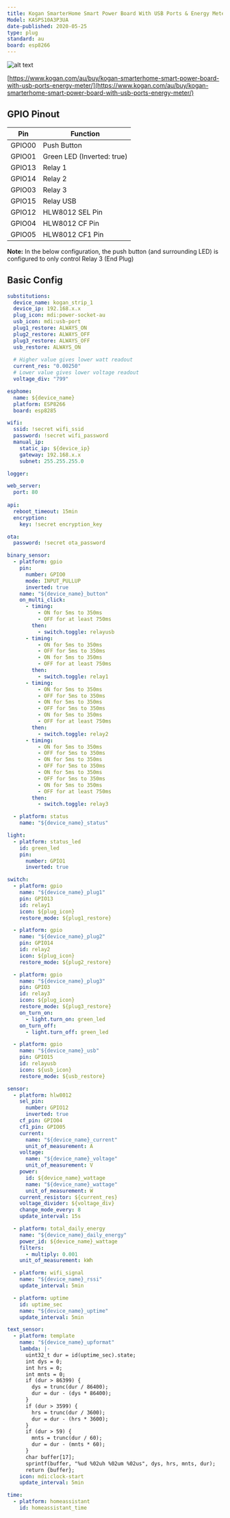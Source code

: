 ```yaml
---
title: Kogan SmarterHome Smart Power Board With USB Ports & Energy Meter
Model: KASPS10A3P3UA
date-published: 2020-05-25
type: plug
standard: au
board: esp8266
---
```

  ![alt text](kogan-smarterhome-smart-power-board-with-usb-ports-energy-meter.jpg "Product Image")

[https://www.kogan.com/au/buy/kogan-smarterhome-smart-power-board-with-usb-ports-energy-meter/](https://www.kogan.com/au/buy/kogan-smarterhome-smart-power-board-with-usb-ports-energy-meter/)

## GPIO Pinout

| Pin    | Function                   |
|--------|----------------------------|
| GPIO00 | Push Button                |
| GPIO01 | Green LED (Inverted: true) |
| GPIO13 | Relay 1                    |
| GPIO14 | Relay 2                    |
| GPIO03 | Relay 3                    |
| GPIO15 | Relay USB                  |
| GPIO12 | HLW8012 SEL Pin            |
| GPIO04 | HLW8012 CF Pin             |
| GPIO05 | HLW8012 CF1 Pin            |

**Note:** In the below configuration, the push button (and surrounding LED) is configured to only control Relay 3 (End Plug)

## Basic Config

```yaml
substitutions:
  device_name: kogan_strip_1
  device_ip: 192.168.x.x
  plug_icon: mdi:power-socket-au
  usb_icon: mdi:usb-port
  plug1_restore: ALWAYS_ON
  plug2_restore: ALWAYS_OFF
  plug3_restore: ALWAYS_OFF
  usb_restore: ALWAYS_ON
  
  # Higher value gives lower watt readout
  current_res: "0.00250"
  # Lower value gives lower voltage readout
  voltage_div: "799"

esphome:
  name: ${device_name}
  platform: ESP8266
  board: esp8285

wifi:
  ssid: !secret wifi_ssid
  password: !secret wifi_password
  manual_ip:
    static_ip: ${device_ip}
    gateway: 192.168.x.x
    subnet: 255.255.255.0

logger:

web_server:
  port: 80
  
api:
  reboot_timeout: 15min
  encryption:
    key: !secret encryption_key

ota:
  password: !secret ota_password

binary_sensor:
  - platform: gpio
    pin:
      number: GPIO0
      mode: INPUT_PULLUP
      inverted: true
    name: "${device_name}_button"
    on_multi_click:
      - timing:
          - ON for 5ms to 350ms
          - OFF for at least 750ms
        then:
          - switch.toggle: relayusb
      - timing:
          - ON for 5ms to 350ms
          - OFF for 5ms to 350ms
          - ON for 5ms to 350ms
          - OFF for at least 750ms
        then:
          - switch.toggle: relay1
      - timing:
          - ON for 5ms to 350ms
          - OFF for 5ms to 350ms
          - ON for 5ms to 350ms
          - OFF for 5ms to 350ms
          - ON for 5ms to 350ms
          - OFF for at least 750ms
        then:
          - switch.toggle: relay2
      - timing:
          - ON for 5ms to 350ms
          - OFF for 5ms to 350ms
          - ON for 5ms to 350ms
          - OFF for 5ms to 350ms
          - ON for 5ms to 350ms
          - OFF for 5ms to 350ms
          - ON for 5ms to 350ms
          - OFF for at least 750ms
        then:
          - switch.toggle: relay3

  - platform: status
    name: "${device_name}_status"

light:
  - platform: status_led
    id: green_led
    pin:
      number: GPIO1
      inverted: true

switch:
  - platform: gpio
    name: "${device_name}_plug1"
    pin: GPIO13
    id: relay1
    icon: ${plug_icon}
    restore_mode: ${plug1_restore}

  - platform: gpio
    name: "${device_name}_plug2"
    pin: GPIO14
    id: relay2
    icon: ${plug_icon}
    restore_mode: ${plug2_restore}

  - platform: gpio
    name: "${device_name}_plug3"
    pin: GPIO3
    id: relay3
    icon: ${plug_icon}
    restore_mode: ${plug3_restore}
    on_turn_on:
      - light.turn_on: green_led
    on_turn_off:
      - light.turn_off: green_led

  - platform: gpio
    name: "${device_name}_usb"
    pin: GPIO15
    id: relayusb
    icon: ${usb_icon}
    restore_mode: ${usb_restore}

sensor:
  - platform: hlw8012
    sel_pin:
      number: GPIO12
      inverted: true
    cf_pin: GPIO04
    cf1_pin: GPIO05
    current:
      name: "${device_name}_current"
      unit_of_measurement: A
    voltage:
      name: "${device_name}_voltage"
      unit_of_measurement: V
    power:
      id: ${device_name}_wattage
      name: "${device_name}_wattage"
      unit_of_measurement: W
    current_resistor: ${current_res}
    voltage_divider: ${voltage_div}
    change_mode_every: 8
    update_interval: 15s

  - platform: total_daily_energy
    name: "${device_name}_daily_energy"
    power_id: ${device_name}_wattage
    filters:
      - multiply: 0.001
    unit_of_measurement: kWh

  - platform: wifi_signal
    name: "${device_name}_rssi"
    update_interval: 5min

  - platform: uptime
    id: uptime_sec
    name: "${device_name}_uptime"
    update_interval: 5min

text_sensor:
  - platform: template
    name: "${device_name}_upformat"
    lambda: |-
      uint32_t dur = id(uptime_sec).state;
      int dys = 0;
      int hrs = 0;
      int mnts = 0;
      if (dur > 86399) {
        dys = trunc(dur / 86400);
        dur = dur - (dys * 86400);
      }
      if (dur > 3599) {
        hrs = trunc(dur / 3600);
        dur = dur - (hrs * 3600);
      }
      if (dur > 59) {
        mnts = trunc(dur / 60);
        dur = dur - (mnts * 60);
      }
      char buffer[17];
      sprintf(buffer, "%ud %02uh %02um %02us", dys, hrs, mnts, dur);
      return {buffer};
    icon: mdi:clock-start
    update_interval: 5min

time:
  - platform: homeassistant
    id: homeassistant_time
```
